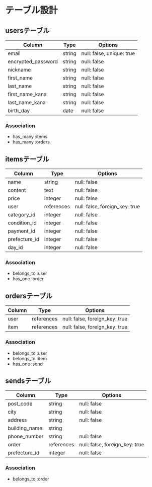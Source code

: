 # テーブル設計

## usersテーブル

| Column             | Type   | Options                   |
| ------------------ | -------| ------------------------- |
| email              | string | null: false, unique: true |
| encrypted_password | string | null: false               |
| nickname           | string | null: false               |
| first_name         | string | null: false               |
| last_name          | string | null: false               |
| first_name_kana    | string | null: false               |
| last_name_kana     | string | null: false               |
| birth_day          | date   | null: false               |

### Association

- has_many :items
- has_many :orders


## itemsテーブル

| Column             | Type       | Options                        |
| ------------------ | ---------- | ------------------------------ |
| name               | string     | null: false                    |
| content            | text       | null: false                    |
| price              | integer    | null: false                    |
| user               | references | null: false, foreign_key: true |
| category_id        | integer    | null: false                    |
| condition_id       | integer    | null: false                    |
| payment_id         | integer    | null: false                    |
| prefecture_id      | integer    | null: false                    |
| day_id             | integer    | null: false                    |

### Association

- belongs_to :user
- has_one :order


## ordersテーブル

| Column             | Type       | Options                        |
| ------------------ | ---------- | ------------------------------ |
| user               | references | null: false, foreign_key: true |
| item               | references | null: false, foreign_key: true |

### Association

- belongs_to :user
- belongs_to :item
- has_one :send


## sendsテーブル

| Column             | Type       | Options                        |
| ------------------ | ---------- | ------------------------------ |
| post_code          | string     | null: false                    |
| city               | string     | null: false                    |
| address            | string     | null: false                    |
| building_name      | string     |                                |
| phone_number       | string     | null: false                    |
| order              | references | null: false, foreign_key: true |
| prefecture_id      | integer    | null: false                    |

### Association

- belongs_to :order
